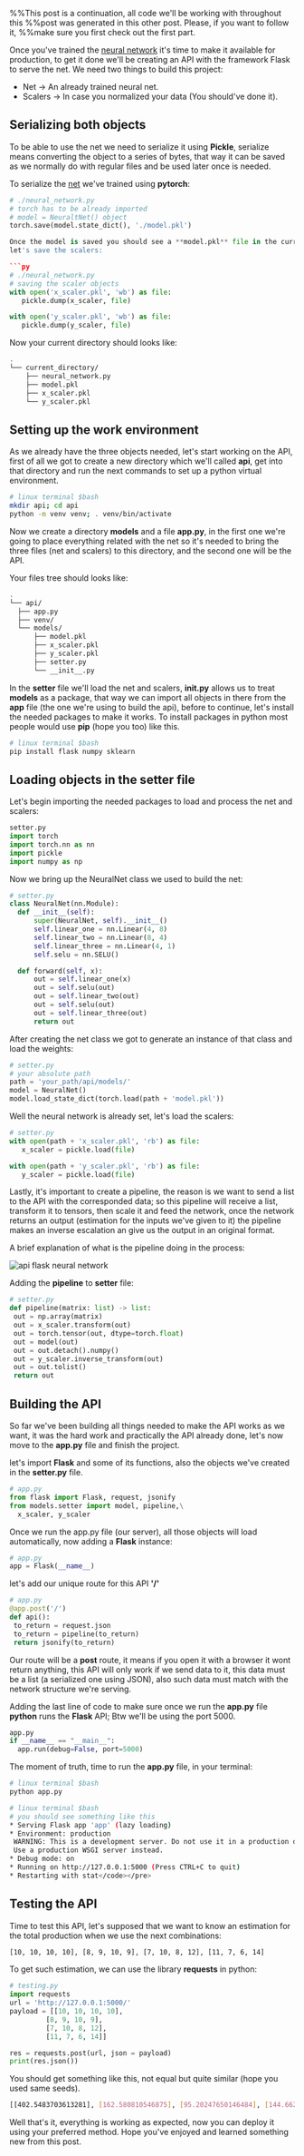 

%%This post is a continuation, all code we'll be working with throughout this
%%post was generated in this other post. Please, if you want to follow it,
%%make sure you first check out the first part.


Once you've trained the [neural network][1] it's time to make it available for production, to get it done we'll be
creating an API with the framework Flask to serve the net. We need two things to build this project: 

[1]: <https://www.deepmatrix.xyz/posts/neural-network-from-scratch-in-python> ""


- Net -> An already trained neural net.
- Scalers -> In case you normalized your data (You should've done it).


## Serializing both objects

To be able to use the net we need to serialize it using **Pickle**, 
serialize means converting the object to a series of bytes, that way it can be
saved as we normally do with regular files and be used later once is needed.  


To serialize the [net][2] we've trained using **pytorch**:

[2]: <https://www.deepmatrix.xyz/posts/neural-network-from-scratch-in-python> ""


```python
# ./neural_network.py
# torch has to be already imported
# model = NeuraltNet() object
torch.save(model.state_dict(), './model.pkl')

Once the model is saved you should see a **model.pkl** file in the current directory,
let's save the scalers:

```py
# ./neural_network.py
# saving the scaler objects
with open('x_scaler.pkl', 'wb') as file:
   pickle.dump(x_scaler, file)

with open('y_scaler.pkl', 'wb') as file:
   pickle.dump(y_scaler, file)
```

Now your current directory should looks like:


```sh
.
└── current_directory/
    ├── neural_network.py
    ├── model.pkl
    ├── x_scaler.pkl
    └── y_scaler.pkl
```


## Setting up the work environment

As we already have the three objects needed, let's start working on the API, first of all
we got to create a new directory which we'll called **api**, get into that directory and run
the next commands to set up a python virtual environment.



```sh
# linux terminal $bash
mkdir api; cd api
python -m venv venv; . venv/bin/activate
```

Now we create a directory **models** and a file **app.py**,
in the first one we're going to place everything related
with the net so it's needed to bring the three files (net and scalers) 
to this directory, and the second one will be the API.


Your files tree should looks like:

```sh
.
└── api/
  ├── app.py
  ├── venv/
  └── models/
      ├── model.pkl
      ├── x_scaler.pkl
      ├── y_scaler.pkl
      ├── setter.py
      └── __init__.py
```


In the **setter** file we'll load the net and scalers, **__init__.py** allows us to treat 
**models** as a package, that way we can import all objects in there from the **app** 
file (the one we're using to build the api), before to continue, let's install the 
needed packages to make it works. To install packages in python most 
people would use **pip** (hope you too) like this.

```sh
# linux terminal $bash
pip install flask numpy sklearn
```


## Loading objects in the setter file

Let's begin importing the needed packages to load and process the net and scalers:


```py
setter.py
import torch
import torch.nn as nn
import pickle
import numpy as np
```
Now we bring up the NeuralNet class we used to build the net:

```py
# setter.py
class NeuralNet(nn.Module):
  def __init__(self):
      super(NeuralNet, self).__init__()
      self.linear_one = nn.Linear(4, 8)
      self.linear_two = nn.Linear(8, 4)
      self.linear_three = nn.Linear(4, 1)
      self.selu = nn.SELU()

  def forward(self, x):
      out = self.linear_one(x)
      out = self.selu(out)
      out = self.linear_two(out)
      out = self.selu(out)
      out = self.linear_three(out)
      return out
```

After creating the net class we got to generate an instance of that class and load
the weights:


```py
# setter.py
# your absolute path
path = 'your_path/api/models/'
model = NeuralNet()
model.load_state_dict(torch.load(path + 'model.pkl'))
```

Well the neural network is already set, let's load the scalers:

```py
# setter.py
with open(path + 'x_scaler.pkl', 'rb') as file:
   x_scaler = pickle.load(file)

with open(path + 'y_scaler.pkl', 'rb') as file:
   y_scaler = pickle.load(file)
```

Lastly, it's important to create a pipeline, the reason is we want to send a list
to the API with the corresponded data; so this pipeline will receive a list, 
transform it to tensors, then scale it and feed the network, once the network returns
an output (estimation for the inputs we've given to it) the pipeline makes an inverse escalation
an give us the output in an original format.

A brief explanation of what is the pipeline doing in the process:


<img src="imageone.png" alt="api flask neural network" />


Adding the **pipeline** to **setter** file:

```py
# setter.py
def pipeline(matrix: list) -> list:
 out = np.array(matrix)
 out = x_scaler.transform(out)
 out = torch.tensor(out, dtype=torch.float)
 out = model(out)
 out = out.detach().numpy()
 out = y_scaler.inverse_transform(out)
 out = out.tolist()
 return out
```

## Building the API


So far we've been building all things needed to make the API works as we want,
it was the hard work and practically the API already done, let's now move to the
**app.py** file and finish the project.

let's import **Flask** and some of its functions, 
also the objects we've created in the **setter.py** file.


```py
# app.py
from flask import Flask, request, jsonify
from models.setter import model, pipeline,\
  x_scaler, y_scaler
```

Once we run the app.py file (our server), all those objects will load automatically,
now adding a **Flask** instance:


```py
# app.py
app = Flask(__name__)
```

let's add our unique route for this API ****'/'****


```py
# app.py
@app.post('/')
def api():
 to_return = request.json
 to_return = pipeline(to_return)
 return jsonify(to_return)
```

Our route will be a **post** route, it means if you open it with a browser it wont return anything, 
this API will only work if we send data to it, 
this data must be a list (a serialized one using JSON), also such data must match with the network structure 
we're serving.


Adding the last line of code to make sure once we run the **app.py** file **python** runs 
the **Flask** API; Btw we'll be using the port $5000$.


```py
app.py
if __name__ == "__main__":
  app.run(debug=False, port=5000)
```

The moment of truth, time to run the **app.py** file, in your terminal:

```sh
# linux terminal $bash
python app.py
```

```sh
# linux terminal $bash
# you should see something like this
* Serving Flask app 'app' (lazy loading)
* Environment: production
 WARNING: This is a development server. Do not use it in a production deployment.
 Use a production WSGI server instead.
* Debug mode: on
* Running on http://127.0.0.1:5000 (Press CTRL+C to quit)
* Restarting with stat</code></pre>

```

## Testing the API

Time to test this API, let's supposed that we want to know an estimation for the total production
when we use the next combinations:

```sh
[10, 10, 10, 10], [8, 9, 10, 9], [7, 10, 8, 12], [11, 7, 6, 14]
```
To get such estimation, we can use the library **requests** in python:


```py
# testing.py
import requests
url = 'http://127.0.0.1:5000/'
payload = [[10, 10, 10, 10],
         [8, 9, 10, 9],
         [7, 10, 8, 12],
         [11, 7, 6, 14]]

res = requests.post(url, json = payload)
print(res.json())
```
You should get something like this, not equal but quite similar (hope you used same seeds).


```sh
[[402.5483703613281], [162.580810546875], [95.20247650146484], [144.662109375]]
```

Well that's it, everything is working as expected, now you can deploy it using your preferred method. Hope
you've enjoyed and learned something new from this post.


